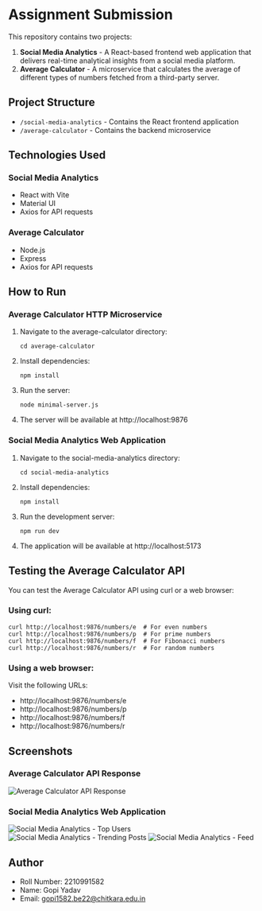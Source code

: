 # Assignment Submission

This repository contains two projects:

1. **Social Media Analytics** - A React-based frontend web application that delivers real-time analytical insights from a social media platform.
2. **Average Calculator** - A microservice that calculates the average of different types of numbers fetched from a third-party server.

## Project Structure

- `/social-media-analytics` - Contains the React frontend application
- `/average-calculator` - Contains the backend microservice

## Technologies Used

### Social Media Analytics
- React with Vite
- Material UI
- Axios for API requests

### Average Calculator
- Node.js
- Express
- Axios for API requests

## How to Run

### Average Calculator HTTP Microservice
1. Navigate to the average-calculator directory:
   ```
   cd average-calculator
   ```
2. Install dependencies:
   ```
   npm install
   ```
3. Run the server:
   ```
   node minimal-server.js
   ```
4. The server will be available at http://localhost:9876

### Social Media Analytics Web Application
1. Navigate to the social-media-analytics directory:
   ```
   cd social-media-analytics
   ```
2. Install dependencies:
   ```
   npm install
   ```
3. Run the development server:
   ```
   npm run dev
   ```
4. The application will be available at http://localhost:5173

## Testing the Average Calculator API

You can test the Average Calculator API using curl or a web browser:

### Using curl:
```
curl http://localhost:9876/numbers/e  # For even numbers
curl http://localhost:9876/numbers/p  # For prime numbers
curl http://localhost:9876/numbers/f  # For Fibonacci numbers
curl http://localhost:9876/numbers/r  # For random numbers
```

### Using a web browser:
Visit the following URLs:
- http://localhost:9876/numbers/e
- http://localhost:9876/numbers/p
- http://localhost:9876/numbers/f
- http://localhost:9876/numbers/r

## Screenshots

### Average Calculator API Response
![Average Calculator API Response](screenshots/average-calculator.png)

### Social Media Analytics Web Application
![Social Media Analytics - Top Users](screenshots/social-media-top-users.png)
![Social Media Analytics - Trending Posts](screenshots/social-media-trending-posts.png)
![Social Media Analytics - Feed](screenshots/social-media-feed.png)

## Author
- Roll Number: 2210991582
- Name: Gopi Yadav
- Email: gopi1582.be22@chitkara.edu.in
